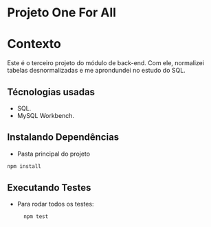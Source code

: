 # Projeto One For All

# Contexto
Este é o terceiro projeto do módulo de back-end. Com ele, normalizei tabelas desnormalizadas e me aprondundei no estudo do SQL.

## Técnologias usadas

* SQL.
* MySQL Workbench.

## Instalando Dependências

* Pasta principal do projeto
```bash
npm install
``` 

## Executando Testes

* Para rodar todos os testes:

  ```
    npm test
  ```
